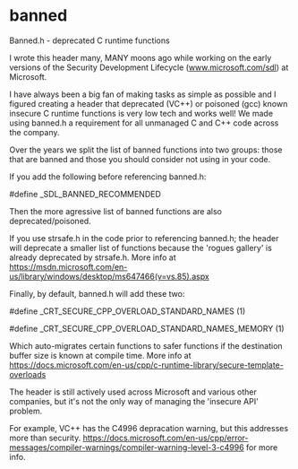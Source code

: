 # banned
Banned.h - deprecated C runtime functions

I wrote this header many, MANY moons ago while working on the early versions of the Security Development Lifecycle (www.microsoft.com/sdl) at Microsoft. 

I have always been a big fan of making tasks as simple as possible and I figured creating a header that deprecated (VC++) or poisoned (gcc) known insecure C runtime functions is very low tech and works well! We made using banned.h a requirement for all unmanaged C and C++ code across the company. 

Over the years we split the list of banned functions into two groups: those that are banned and those you should consider not using in your code.

If you add the following before referencing banned.h:

#define _SDL_BANNED_RECOMMENDED

Then the more agressive list of banned functions are also deprecated/poisoned. 

If you use strsafe.h in the code prior to referencing banned.h; the header will deprecate a smaller list of functions because the 'rogues gallery' is already deprecated by strsafe.h. More info at https://msdn.microsoft.com/en-us/library/windows/desktop/ms647466(v=vs.85).aspx

Finally, by default, banned.h will add these two:

#define _CRT_SECURE_CPP_OVERLOAD_STANDARD_NAMES			(1)

#define _CRT_SECURE_CPP_OVERLOAD_STANDARD_NAMES_MEMORY	(1)

Which auto-migrates certain functions to safer functions if the destination buffer size is known at compile time. More info at https://docs.microsoft.com/en-us/cpp/c-runtime-library/secure-template-overloads

The header is still actively used across Microsoft and various other companies, but it's not the only way of managing the 'insecure API' problem. 

For example, VC++ has the C4996 depracation warning, but this addresses more than security. https://docs.microsoft.com/en-us/cpp/error-messages/compiler-warnings/compiler-warning-level-3-c4996 for more info.
